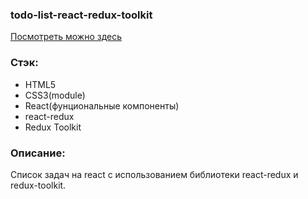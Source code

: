 ### todo-list-react-redux-toolkit

<a href="https://dmitriy9427.github.io/todo-list-react-redux-toolkit/" target='_blank'>Посмотреть можно здесь</a>

### Стэк:

- HTML5
- CSS3(module)
- React(фунциональные компоненты)
- react-redux
- Redux Toolkit

### Описание:

Список задач на react c использованием библиотеки react-redux и redux-toolkit.
